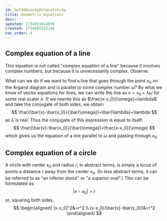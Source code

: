 ```yaml
---
id: bof4d8unu2g8shqxa7vhs4p
title: Geometric Equations
desc: ''
updated: 1734851014899
created: 1734665325248
nav_order: 4
---
```

## Complex equation of a line
This equation is not called "complex equation of a line" because it involves complex numbers, but because it is unnecessarily complex. Observe. 

What can we do if we want to find a line that goes through the point $x_0$ on the Argand diagram and is parallel to some complex number $\omega$? By what we know of vector equations for lines, we can write the line as $x = x_0 + \lambda \omega$ for some real scalar $\lambda$. If we rewrite this as $\frac{x-x_0}{\omega}=\lambda$ and take the conjugate of both sides, we obtain
$$
    \frac{\bar{x}-\bar{x_0}}{\bar{\omega}}=\bar{\lambda}=\lambda
$$
as $\lambda$ is real. Thus the conjugate of this expression is equal to itself:
$$
    \frac{\bar{x}-\bar{x_0}}{\bar{\omega}}=\frac{x-x_0}{\omega}
$$
which gives us the equation of a line parallel to $\omega$ and passing through $x_0$. 

## Complex equation of a circle
A circle with center $x_0$ and radius $r$, in abstract terms, is simply a locus of points a distance $r$ away from the center $x_0$. (In less abstract terms, it can be referred to as "an inferior donut" or "a superior oval".) This can be formulated as 
$$
    |x-x_0|=r
$$
or, squaring both sides,
$$
 \begin{aligned}
        |x-x_0|^2&=r^2 \\
        (x-x_0)(\bar{x}-\bar{x_0})&=r^2
    \end{aligned}
$$
